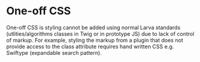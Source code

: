 # One-off CSS

One-off CSS is styling cannot be added using normal Larva standards (utlities/algorithms classes in Twig or in prototype JS) due to lack of control of markup. For example, styling the markup from a plugin that does not provide access to the class attribute requires hand written CSS e.g. Swiftype (expandable search pattern).
